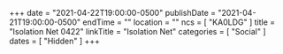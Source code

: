 +++
date = "2021-04-22T19:00:00-0500"
publishDate = "2021-04-21T19:00:00-0500"
endTime = ""
location = ""
ncs = [ "KA0LDG" ]
title = "Isolation Net 0422"
linkTitle = "Isolation Net"
categories = [ "Social" ]
dates = [ "Hidden" ]
+++

